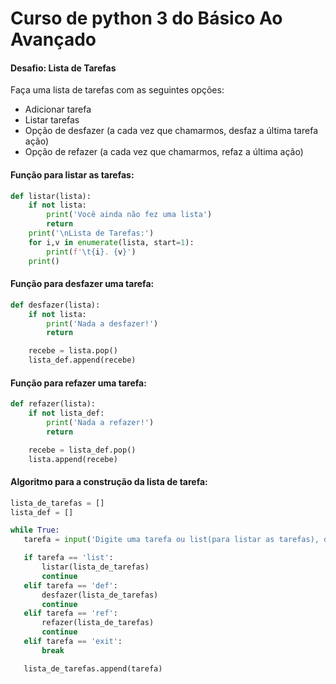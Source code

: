 # Curso de python 3 do Básico Ao Avançado
#### Desafio: Lista de Tarefas

Faça uma lista de tarefas com as seguintes opções:

* Adicionar tarefa
* Listar tarefas
* Opção de desfazer (a cada vez que chamarmos, desfaz a última tarefa ação)
* Opção de refazer (a cada vez que chamarmos, refaz a última ação)

#### Função para listar as tarefas: 
```python
def listar(lista):
    if not lista:
        print('Você ainda não fez uma lista')
        return
    print('\nLista de Tarefas:')
    for i,v in enumerate(lista, start=1):
        print(f'\t{i}. {v}')
    print()
 ``` 
 #### Função para desfazer uma tarefa: 
```python
def desfazer(lista):
    if not lista:
        print('Nada a desfazer!')
        return

    recebe = lista.pop()
    lista_def.append(recebe)
 ``` 
  #### Função para refazer uma tarefa: 
```python
def refazer(lista):
    if not lista_def:
        print('Nada a refazer!')
        return

    recebe = lista_def.pop()
    lista.append(recebe)
 ``` 
 #### Algoritmo para a construção da lista de tarefa:
 ```python
 lista_de_tarefas = []
lista_def = []

while True:
    tarefa = input('Digite uma tarefa ou list(para listar as tarefas), def(para desfazer a ultima tarefa, ref(para refazer a ultima tarefa) ou exit para sair: ').lower()

    if tarefa == 'list':
        listar(lista_de_tarefas)
        continue
    elif tarefa == 'def':
        desfazer(lista_de_tarefas)
        continue
    elif tarefa == 'ref':
        refazer(lista_de_tarefas)
        continue
    elif tarefa == 'exit':
        break

    lista_de_tarefas.append(tarefa)
```
